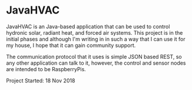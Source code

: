 # JavaHVAC

JavaHVAC is an Java-based application that can be used to control hydronic solar, radiant heat, and forced air systems. This project is in the initial phases and although I'm writing in in such a way that I can use it for my house, I hope that it can gain community support. 

The communication protocol that it uses is simple JSON based REST, so any other application can talk to it, however, the control and sensor nodes are intended to be RaspberryPis.


Project Started: 18 Nov 2018
